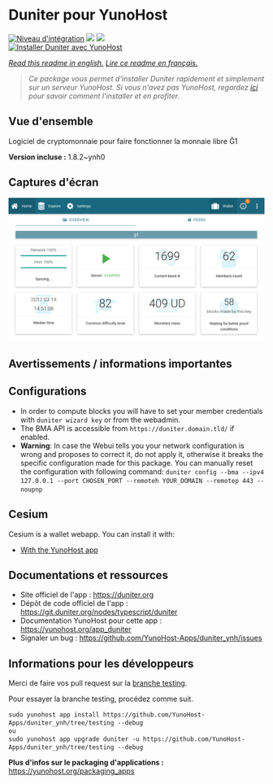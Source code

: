 # Duniter pour YunoHost

[![Niveau d'intégration](https://dash.yunohost.org/integration/duniter.svg)](https://dash.yunohost.org/appci/app/duniter) ![](https://ci-apps.yunohost.org/ci/badges/duniter.status.svg) ![](https://ci-apps.yunohost.org/ci/badges/duniter.maintain.svg)  
[![Installer Duniter avec YunoHost](https://install-app.yunohost.org/install-with-yunohost.svg)](https://install-app.yunohost.org/?app=duniter)

*[Read this readme in english.](./README.md)*
*[Lire ce readme en français.](./README_fr.md)*

> *Ce package vous permet d'installer Duniter rapidement et simplement sur un serveur YunoHost.
Si vous n'avez pas YunoHost, regardez [ici](https://yunohost.org/#/install) pour savoir comment l'installer et en profiter.*

## Vue d'ensemble

Logiciel de cryptomonnaie pour faire fonctionner la monnaie libre Ğ1

**Version incluse :** 1.8.2~ynh0



## Captures d'écran

![](./doc/screenshots/duniter_admin_g1.png)

## Avertissements / informations importantes

## Configurations
- In order to compute blocks you will have to set your member credentials with `duniter wizard key` or from the webadmin.
- The BMA API is accessible from `https://duniter.domain.tld/` if enabled.
- **Warning**: In case the Webui tells you your network configuration is wrong and proposes to correct it, do not apply it, otherwise it breaks the specific configuration made for this package.
You can manually reset the configuration with following command:
`duniter config --bma --ipv4 127.0.0.1 --port CHOSEN_PORT --remoteh YOUR_DOMAIN --remotep 443 --noupnp`

## Cesium
Cesium is a wallet webapp. You can install it with:
- [With the YunoHost app](https://github.com/YunoHost-Apps/cesium_ynh)
<!--- With a Duniter plugin: `duniter plug git+https://github.com/duniter/duniter-ui-cesium.git`-->
## Documentations et ressources

* Site officiel de l'app : https://duniter.org
* Dépôt de code officiel de l'app : https://git.duniter.org/nodes/typescript/duniter
* Documentation YunoHost pour cette app : https://yunohost.org/app_duniter
* Signaler un bug : https://github.com/YunoHost-Apps/duniter_ynh/issues

## Informations pour les développeurs

Merci de faire vos pull request sur la [branche testing](https://github.com/YunoHost-Apps/duniter_ynh/tree/testing).

Pour essayer la branche testing, procédez comme suit.
```
sudo yunohost app install https://github.com/YunoHost-Apps/duniter_ynh/tree/testing --debug
ou
sudo yunohost app upgrade duniter -u https://github.com/YunoHost-Apps/duniter_ynh/tree/testing --debug
```

**Plus d'infos sur le packaging d'applications :** https://yunohost.org/packaging_apps
